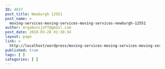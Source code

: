 ```yaml
---
ID: 4837
post_title: Newburgh 12551
post_name: >
  moving-services-moving-services-moving-services-newburgh-12551
author: mrgabonijeff@gmail.com
post_date: 2018-03-28 01:38:34
layout: page
link: >
  http://localhost/wordpress/moving-services-moving-services-moving-services-newburgh-12551/
published: true
tags: [ ]
categories: [ ]
---
```

